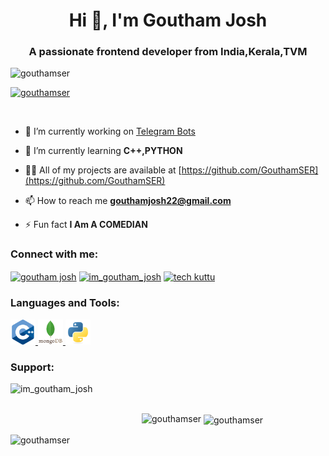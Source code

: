 <h1 align="center">Hi 👋, I'm Goutham Josh</h1>
<h3 align="center">A passionate frontend developer from India,Kerala,TVM</h3>

<p align="left"> <img src="https://komarev.com/ghpvc/?username=gouthamser&label=Profile%20views&color=0e75b6&style=flat" alt="gouthamser" /> </p>

<p align="left"> <a href="https://github.com/ryo-ma/github-profile-trophy"><img src="https://github-profile-trophy.vercel.app/?username=gouthamser" alt="gouthamser" /></a> </p>

<p align="left"> <a href="https://twitter.com/" target="blank"><img src="https://img.shields.io/twitter/follow/?logo=twitter&style=for-the-badge" alt="" /></a> </p>

- 🔭 I’m currently working on [Telegram Bots](https://github.com/GouthamSER/AutoFilter-bot)

- 🌱 I’m currently learning **C++,PYTHON**

- 👨‍💻 All of my projects are available at [https://github.com/GouthamSER](https://github.com/GouthamSER)

- 📫 How to reach me **gouthamjosh22@gmail.com**

- ⚡ Fun fact **I Am A COMEDIAN**

<h3 align="left">Connect with me:</h3>
<p align="left">
<a href="https://fb.com/goutham josh" target="blank"><img align="center" src="https://raw.githubusercontent.com/rahuldkjain/github-profile-readme-generator/master/src/images/icons/Social/facebook.svg" alt="goutham josh" height="30" width="40" /></a>
<a href="https://instagram.com/im_goutham_josh" target="blank"><img align="center" src="https://raw.githubusercontent.com/rahuldkjain/github-profile-readme-generator/master/src/images/icons/Social/instagram.svg" alt="im_goutham_josh" height="30" width="40" /></a>
<a href="https://www.youtube.com/c/tech kuttu" target="blank"><img align="center" src="https://raw.githubusercontent.com/rahuldkjain/github-profile-readme-generator/master/src/images/icons/Social/youtube.svg" alt="tech kuttu" height="30" width="40" /></a>
</p>

<h3 align="left">Languages and Tools:</h3>
<p align="left"> <a href="https://www.w3schools.com/cpp/" target="_blank" rel="noreferrer"> <img src="https://raw.githubusercontent.com/devicons/devicon/master/icons/cplusplus/cplusplus-original.svg" alt="cplusplus" width="40" height="40"/> </a> <a href="https://www.mongodb.com/" target="_blank" rel="noreferrer"> <img src="https://raw.githubusercontent.com/devicons/devicon/master/icons/mongodb/mongodb-original-wordmark.svg" alt="mongodb" width="40" height="40"/> </a> <a href="https://www.python.org" target="_blank" rel="noreferrer"> <img src="https://raw.githubusercontent.com/devicons/devicon/master/icons/python/python-original.svg" alt="python" width="40" height="40"/> </a> </p>

<h3 align="left">Support:</h3>
<p><a href="https://www.buymeacoffee.com/im_goutham_josh"> <img align="left" src="https://cdn.buymeacoffee.com/buttons/v2/default-yellow.png" height="50" width="210" alt="im_goutham_josh" /></a></p><br><br>

<p><img align="left" src="https://github-readme-stats.vercel.app/api/top-langs?username=gouthamser&show_icons=true&locale=en&layout=compact" alt="gouthamser" /></p>

<p>&nbsp;<img align="center" src="https://github-readme-stats.vercel.app/api?username=gouthamser&show_icons=true&locale=en" alt="gouthamser" /></p>

<p><img align="center" src="https://github-readme-streak-stats.herokuapp.com/?user=gouthamser&" alt="gouthamser" /></p>

